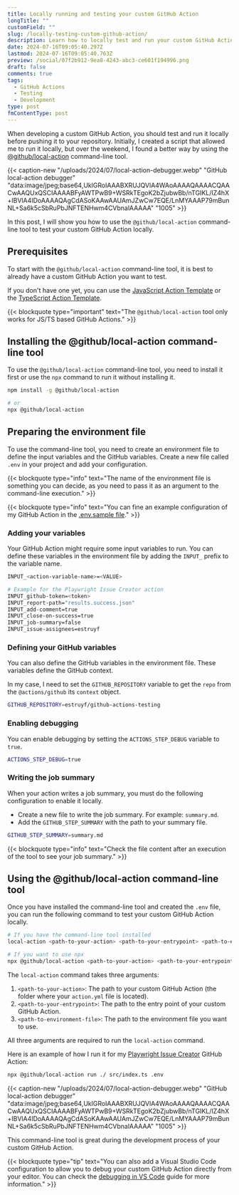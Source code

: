 ```yaml
---
title: Locally running and testing your custom GitHub Action
longTitle: ""
customField: ""
slug: /locally-testing-custom-github-action/
description: Learn how to locally test and run your custom GitHub Action using the @github/local-action command-line tool with this step-by-step guide.
date: 2024-07-16T09:05:40.297Z
lastmod: 2024-07-16T09:05:40.763Z
preview: /social/07f2b912-9ea8-4243-abc3-ce601f194996.png
draft: false
comments: true
tags:
  - GitHub Actions
  - Testing
  - Development
type: post
fmContentType: post
---
```


When developing a custom GitHub Action, you should test and run it locally before pushing it to your repository. Initially, I created a script that allowed me to run it locally, but over the weekend, I found a better way by using the [@github/local-action](https://github.com/github/local-action) command-line tool.

{{< caption-new "/uploads/2024/07/local-action-debugger.webp" "GitHub local-action debugger"  "data:image/jpeg;base64,UklGRoIAAABXRUJQVlA4WAoAAAAQAAAACQAACwAAQUxQSCIAAAABFyAWTPwB9+WSRkTEgoK2bZjubwBb/nTGIKL/IZ4hX+IBVlA4IDoAAAAQAgCdASoKAAwAAUAmJZwCw7EQE/LnMYAAAP79mBunNL+Sa6k5cSbRuPbJNFTENHwm4CVbnalAAAAA" "1005" >}}

In this post, I will show you how to use the `@github/local-action` command-line tool to test your custom GitHub Action locally.

## Prerequisites

To start with the `@github/local-action` command-line tool, it is best to already have a custom GitHub Action you want to test. 

If you don't have one yet, you can use the [JavaScript Action Template](https://github.com/actions/javascript-action) or the [TypeScript Action Template](https://github.com/actions/typescript-action).

{{< blockquote type="important" text="The `@github/local-action` tool only works for JS/TS based GitHub Actions." >}}

## Installing the @github/local-action command-line tool

To use the `@github/local-action` command-line tool, you need to install it first or use the `npx` command to run it without installing it.

```bash {title="Install the @github/local-action command-line tool"}
npm install -g @github/local-action

# or
npx @github/local-action
```

## Preparing the environment file

To use the command-line tool, you need to create an environment file to define the input variables and the GitHub variables. Create a new file called `.env` in your project and add your configuration.

{{< blockquote type="info" text="The name of the environment file is something you can decide, as you need to pass it as an argument to the command-line execution." >}}

{{< blockquote type="info" text="You can fine an example configuration of my GitHub Action  in the [.env.sample file](https://github.com/estruyf/playwright-github-issue-creator/blob/main/.env.sample)." >}}

### Adding your variables

Your GitHub Action might require some input variables to run. You can define these variables in the environment file by adding the `INPUT_` prefix to the variable name.

```bash {title="Adding input variables"}
INPUT_<action-variable-name>=<VALUE>

# Example for the Playwright Issue Creator action
INPUT_github-token=<token>
INPUT_report-path="results.success.json"
INPUT_add-comment=true
INPUT_close-on-success=true
INPUT_job-summary=false
INPUT_issue-assignees=estruyf
```

### Defining your GitHub variables

You can also define the GitHub variables in the environment file. These variables define the GitHub context.

In my case, I need to set the `GITHUB_REPOSITORY` variable to get the `repo` from the `@actions/github` its `context` object.

```bash {title="Adding GitHub variables"}
GITHUB_REPOSITORY=estruyf/github-actions-testing
```

### Enabling debugging

You can enable debugging by setting the `ACTIONS_STEP_DEBUG` variable to `true`.

```bash {title="Enable debugging"}
ACTIONS_STEP_DEBUG=true
```

### Writing the job summary

When your action writes a job summary, you must do the following configuration to enable it locally.

- Create a new file to write the job summary. For example: `summary.md`.
- Add the `GITHUB_STEP_SUMMARY` with the path to your summary file.

```bash {title="Link the summary file to enable writing to the job summary"}
GITHUB_STEP_SUMMARY=summary.md
```

{{< blockquote type="info" text="Check the file content after an execution of the tool to see your job summary." >}}

## Using the @github/local-action command-line tool

Once you have installed the command-line tool and created the `.env` file, you can run the following command to test your custom GitHub Action locally.

```bash {title="Execute the local-action command"}
# If you have the command-line tool installed
local-action <path-to-your-action> <path-to-your-entrypoint> <path-to-environment-file>

# If you want to use npx
npx @github/local-action <path-to-your-action> <path-to-your-entrypoint> <path-to-environment-file>
```

The `local-action` command takes three arguments:

1. `<path-to-your-action>`: The path to your custom GitHub Action (the folder where your `action.yml` file is located).
2. `<path-to-your-entrypoint>`: The path to the entry point of your custom GitHub Action.
3. `<path-to-environment-file>`: The path to the environment file you want to use.

All three arguments are required to run the `local-action` command.

Here is an example of how I run it for my [Playwright Issue Creator](https://github.com/marketplace/actions/playwright-issue-creator) GitHub Action:

```bash
npx @github/local-action run ./ src/index.ts .env
```

{{< caption-new "/uploads/2024/07/local-action-debugger.webp" "GitHub local-action debugger"  "data:image/jpeg;base64,UklGRoIAAABXRUJQVlA4WAoAAAAQAAAACQAACwAAQUxQSCIAAAABFyAWTPwB9+WSRkTEgoK2bZjubwBb/nTGIKL/IZ4hX+IBVlA4IDoAAAAQAgCdASoKAAwAAUAmJZwCw7EQE/LnMYAAAP79mBunNL+Sa6k5cSbRuPbJNFTENHwm4CVbnalAAAAA" "1005" >}}

This command-line tool is great during the development process of your custom GitHub Action.

{{< blockquote type="tip" text="You can also add a Visual Studio Code configuration to allow you to debug your custom GitHub Action directly from your editor. You can check the [debugging in VS Code](https://github.com/github/local-action/blob/main/docs/debugging-in-vscode.md) guide for more information." >}}
